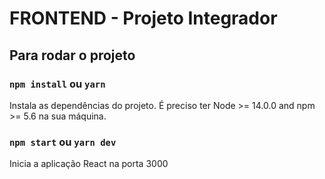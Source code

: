 # FRONTEND - Projeto Integrador

## Para rodar o projeto

### `npm install` ou `yarn`

Instala as dependências do projeto. É preciso ter Node >= 14.0.0 and npm >= 5.6 na sua máquina.

### `npm start` ou `yarn dev`

Inicia a aplicação React na porta 3000
